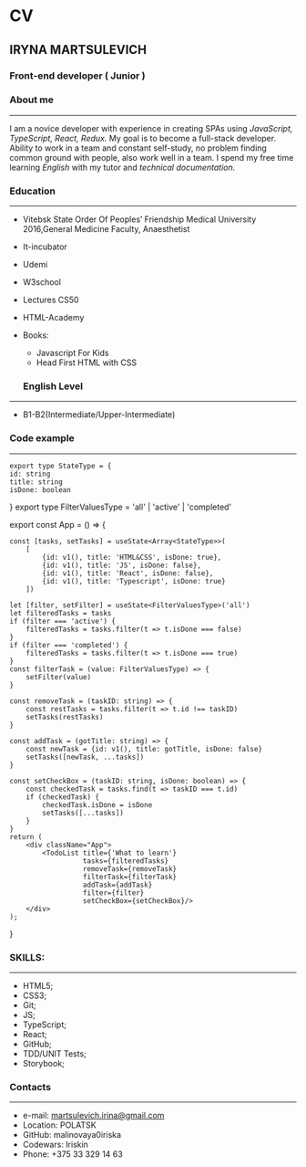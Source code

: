 # CV #
## IRYNA MARTSULEVICH ##
### Front-end developer ( Junior ) ###
### About me ###
***
 I am a novice developer with experience in creating SPAs using _JavaScript, TypeScript, React, Redux._ 
 My goal is to become a full-stack developer. 
 Ability to work in a team and constant self-study, no problem finding common ground with people, also work well in a team. 
 I spend my free time learning _English_ with my tutor and _technical documentation._

### Education ###
***
* Vitebsk State Order Of Peoples’ Friendship Medical University 2016,General Medicine Faculty, Anaesthetist
*  It-incubator
*  Udemi
*  W3school
*  Lectures CS50
*  HTML-Academy
*  Books: 
   *  Javascript For Kids
   *  Head First HTML with CSS

   ### English Level ###
***
* B1-B2(Intermediate/Upper-Intermediate)

### Code example  ###
***
    export type StateType = {
    id: string
    title: string
    isDone: boolean
  }
   export type FilterValuesType = 'all' | 'active' | 'completed'
   
   export const App = () => {

    const [tasks, setTasks] = useState<Array<StateType>>(
        [
            {id: v1(), title: 'HTML&CSS', isDone: true},
            {id: v1(), title: 'JS', isDone: false},
            {id: v1(), title: 'React', isDone: false},
            {id: v1(), title: 'Typescript', isDone: true}
        ])

    let [filter, setFilter] = useState<FilterValuesType>('all')
    let filteredTasks = tasks
    if (filter === 'active') {
        filteredTasks = tasks.filter(t => t.isDone === false)
    }
    if (filter === 'completed') {
        filteredTasks = tasks.filter(t => t.isDone === true)
    }
    const filterTask = (value: FilterValuesType) => {
        setFilter(value)
    }

    const removeTask = (taskID: string) => {
        const restTasks = tasks.filter(t => t.id !== taskID)
        setTasks(restTasks)
    }

    const addTask = (gotTitle: string) => {
        const newTask = {id: v1(), title: gotTitle, isDone: false}
        setTasks([newTask, ...tasks])
    }

    const setCheckBox = (taskID: string, isDone: boolean) => {
        const checkedTask = tasks.find(t => taskID === t.id)
        if (checkedTask) {
            checkedTask.isDone = isDone
            setTasks([...tasks])
        }
    }
    return (
        <div className="App">
            <TodoList title={'What to learn'}
                      tasks={filteredTasks}
                      removeTask={removeTask}
                      filterTask={filterTask}
                      addTask={addTask}
                      filter={filter}
                      setCheckBox={setCheckBox}/>
        </div>
    );
}

### SKILLS: ###
***
* HTML5;
* CSS3;
* Git;
* JS;
* TypeScript;
* React;
* GitHub;
* TDD/UNIT Tests;
* Storybook;

### Contacts ###
***
* e-mail:  martsulevich.irina@gmail.com
* Location: POLATSK
* GitHub: malinovaya0iriska  
* Codewars: Iriskin
* Phone: +375 33 329 14 63